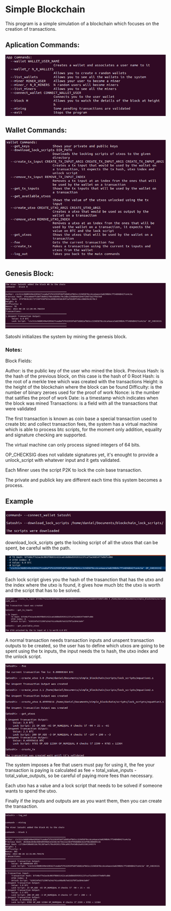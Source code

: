 # Simple Blockchain

This program is a simple simulation of a blockchain which focuses on the creation of transactions.


## Aplication Commands:

![alt text](./images/app_commands.png)

## Wallet Commands:

![alt text](./images/wallet_commands.png)

## Genesis Block:

![alt text](./images/genesis_block.png)

Satoshi initializes the system by mining the genesis block.

### Notes:

Block Fields:

Author: is the public key of the user who mined the block.
Previous Hash: is the hash of the previous block, on this case is the hash of 0
Root Hash: is the root of a merkle tree which was created with the transactions
Height: is the height of the blockchain where the block can be found
Difficulty: is the number of binary zeroes used for the proof of work
Nonce: is the number that satifies the proof of work
Date: is a timestamp which indicates when the block was mined
Transactions: is a field with all the transactions that were validated

The first transaction is known as coin base a special transaction used to create btc and
collect transaction fees, the system has a virtual machine which is able to process btc
scripts, for the moment only addition, equality and signature checking are supported.

The virtual machine can only process signed integers of 64 bits.

OP_CHECKSIG does not validate signatures yet, it's enought to provide a unlock_script with
whatever input and it gets validated.

Each Miner uses the script P2K to lock the coin base transaction.

The private and publick key are different each time this system becomes a process.

## Example

![alt text](./images/first_step.png)

download_lock_scripts gets the locking script of all the utxos that can be spent, be careful
with the path.

![alt text](./images/lock_script_format.png)

Each lock script gives you the hash of the trasanction that has the utxo and the index where
the utxo is found, it gives how much btc the utxo is worth and the script that has to be solved.

![alt text](./images/second_step.png)

A normal transaction needs transaction inputs and unspent transaction outputs to be created,
so the user has to define which utxos are going to be spent using the tx inputs, the input needs the tx hash, the utxo index and the unlock script.

![alt text](./images/third_step.png)

The system imposes a fee that users must pay for using it, the fee your transaction is paying is calculated as fee = total_value_inputs - total_value_outputs, so be careful of paying more fees than necessary.

Each utxo has a value and a lock script that needs to be solved if someone wants to spend the utxo.

Finally if the inputs and outputs are as you want them, then you can create the transaction.

![alt text](./images/fourth_step.png)
